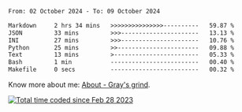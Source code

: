 <!--START_SECTION:waka-->

```txt
From: 02 October 2024 - To: 09 October 2024

Markdown     2 hrs 34 mins   >>>>>>>>>>>>>>>----------   59.87 %
JSON         33 mins         >>>----------------------   13.13 %
INI          27 mins         >>>----------------------   10.76 %
Python       25 mins         >>-----------------------   09.88 %
Text         13 mins         >------------------------   05.33 %
Bash         1 min           -------------------------   00.40 %
Makefile     0 secs          -------------------------   00.32 %
```

<!--END_SECTION:waka-->

<!-- [![grayxu's github stats](https://github-readme-stats.vercel.app/api?username=grayxu&count_private=true&show_icons=true)](https://github.com/grayxu) -->

Know more about me: [About - Gray's grind](https://www.grayxu.cn/).
<p align="left">
  <a href="https://wakatime.com/@c69eb31e-43a1-463f-8968-c3449e386f57"><img src="https://wakatime.com/badge/user/c69eb31e-43a1-463f-8968-c3449e386f57.svg" title="Total time coded since Feb 28 2023" /></a>
</p>

